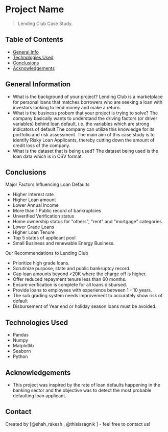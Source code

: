 # Project Name
> Lending Club Case Study.


## Table of Contents
* [General Info](#general-information)
* [Technologies Used](#technologies-used)
* [Conclusions](#conclusions)
* [Acknowledgements](#acknowledgements)

## General Information
- What is the background of your project?
  Lending Club is a marketplace for personal loans that matches borrowers who are seeking a loan with investors looking to lend money and make a return. 
- What is the business probem that your project is trying to solve?
  The company basically wants to understand the driving factors (or driver variables) behind loan default, i.e. the variables which are strong indicators of   default.The company can utilize this knowledge for its portfolio and risk assessment.​
  The main aim of this case study is to identify Risky Loan Applicants, thereby cutting down the amount of credit loss of the company.
- What is the dataset that is being used?
  The dataset being used is the loan data which is in CSV format.

## Conclusions
Major Factors Influencing Loan Defaults​
- Higher Interest rate​
- Higher Loan amount​
- Lower Annual income​
- More than 1 Public record of bankruptcies​
- Unverified Verification status​
- Home ownership status for "others", "rent" and "mortgage" categories​
- Lower Grade Loans​
- Higher Loan Tenure​
- Top 5 states of applicant pool​
- Small Business and renewable Energy Business.​

Our Recommendations to Lending Club
- Prioritize high grade loans.​​
- Scrutinize purpose, state and public bankruptcy record.​​
- Cap loan amounts beyond >20K where the charge off is higher.​​
- Offer reduced repayment tenure less than 60 months.​​
- Ensure verification is complete for all loans disbursed.​​
- Provide loans to employees with experience between 1 - 10 years.​​
- The sub grading system needs improvement to accurately show risk of default​​
- Disbursement of Year end or holiday season loans must be avoided.​


## Technologies Used
- Pandas
- Numpy
- Matplotlib
- Seaborn
- Python

## Acknowledgements
- This project was inspired by the rate of loan defaults happening in the banking sector and the objective was to detect the most probable defaulting loan applicant.


## Contact
Created by [@shah_rakesh , @thisissagnik ] - feel free to contact us!
